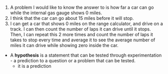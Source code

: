 1. A problem I would like to know the answer to is how far a car can go while the internal gas gauge shows 0 miles.
2. I think that the car can go about 15 miles before it will stop.
3. I can get a car that shows 0 miles on the range calculator, and drive on a track. I can then count the number of laps it can drive until it stops. Then, I can repeat this 2 more times and count the number of laps it takes to stop every time and average it to see the average number of miles it can drive while showing zero inside the car.

- A **hypothesis** is a statement that can be tested through experimentation - a prediction to a question or a problem that can be tested.
	- it is a prediction

